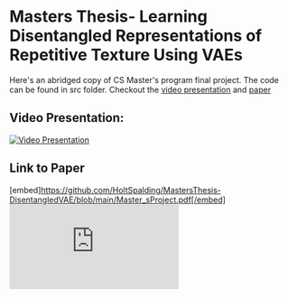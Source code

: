 # Masters Thesis- Learning Disentangled Representations of Repetitive Texture Using VAEs

Here's an abridged copy of CS Master's program final project. The code can be found in src folder. Checkout the [video presentation](https://www.youtube.com/watch?v=0s-ID0SF0Xc)  and [paper](https://github.com/HoltSpalding/MastersThesis-DisentangledVAE/blob/main/Master_sProject.pdf)

## Video Presentation:
[![Video Presentation](https://img.youtube.com/vi/0s-ID0SF0Xc/0.jpg)](#https://www.youtube.com/watch?v=0s-ID0SF0Xc) 

## Link to Paper
[embed]https://github.com/HoltSpalding/MastersThesis-DisentangledVAE/blob/main/Master_sProject.pdf[/embed]
!["link"](https://github.com/HoltSpalding/MastersThesis-DisentangledVAE/blob/main/Master_sProject.pdf)
